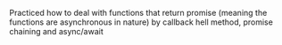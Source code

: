 Practiced how to deal with functions that return promise (meaning the functions are asynchronous in nature) by callback hell method, promise chaining and async/await
